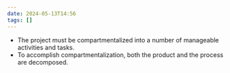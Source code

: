 ```yaml
---
date: 2024-05-13T14:56
tags: []
---
```

- The project must be compartmentalized into a number of manageable activities and tasks.
- To accomplish compartmentalization, both the product and the process are decomposed. 
